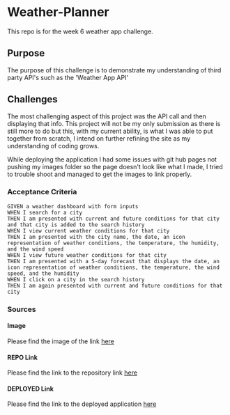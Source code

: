 # Weather-Planner
This repo is for the week 6  weather app challenge.

## Purpose
The purpose of this challenge is to demonstrate my understanding of third party API's such as the 'Weather App API'

## Challenges 
The most challenging aspect of this project was the API call and then displaying that info. This project will not be my only submission as there is still more to do but this, with my current ability, is what I was able to put together from scratch, I intend on further refining the site as my understanding of coding grows. 

While deploying the application I had some issues with git hub pages not pushing my images folder so the page doesn't look like what I made, I tried to trouble shoot and managed to get the images to link properly.

### Acceptance Criteria

```
GIVEN a weather dashboard with form inputs
WHEN I search for a city
THEN I am presented with current and future conditions for that city and that city is added to the search history
WHEN I view current weather conditions for that city
THEN I am presented with the city name, the date, an icon representation of weather conditions, the temperature, the humidity, and the wind speed
WHEN I view future weather conditions for that city
THEN I am presented with a 5-day forecast that displays the date, an icon representation of weather conditions, the temperature, the wind speed, and the humidity
WHEN I click on a city in the search history
THEN I am again presented with current and future conditions for that city
```

### Sources

#### Image
Please find the image of the link [here](/assets/images/Weather-Planner-v1.PNG)

#### REPO Link
Please find the link to the repository link [here](https://github.com/Olloyd321/Weather-Planner)

#### DEPLOYED Link
Please find the link to the deployed application [here](https://olloyd321.github.io/Weather-Planner/)